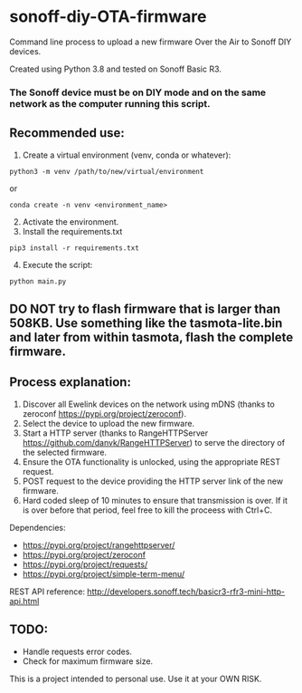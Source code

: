 # sonoff-diy-OTA-firmware
Command line process to upload a new firmware Over the Air to Sonoff DIY devices.

Created using Python 3.8 and tested on Sonoff Basic R3. 

### The Sonoff device must be on DIY mode and on the same network as the computer running this script.

## Recommended use:
1. Create a virtual environment (venv, conda or whatever): 
```
python3 -m venv /path/to/new/virtual/environment
```
or 
```
conda create -n venv <environment_name>
```
2. Activate the environment.
3. Install the requirements.txt
```
pip3 install -r requirements.txt
```
4. Execute the script:
```
python main.py
```

## DO NOT try to flash firmware that is larger than 508KB. Use something like the tasmota-lite.bin and later from within tasmota, flash the complete firmware.

## Process explanation:
1. Discover all Ewelink devices on the network using mDNS (thanks to zeroconf https://pypi.org/project/zeroconf).
2. Select the device to upload the new firmware.
3. Start a HTTP server (thanks to RangeHTTPServer https://github.com/danvk/RangeHTTPServer) to serve the directory of the selected firmware.
4. Ensure the OTA functionality is unlocked, using the appropriate REST request.
5. POST request to the device providing the HTTP server link of the new firmware.
6. Hard coded sleep of 10 minutes to ensure that transmission is over. If it is over before that period, feel free to kill the proceess with Ctrl+C.

Dependencies: 
* https://pypi.org/project/rangehttpserver/
* https://pypi.org/project/zeroconf
* https://pypi.org/project/requests/
* https://pypi.org/project/simple-term-menu/

REST API reference:
http://developers.sonoff.tech/basicr3-rfr3-mini-http-api.html

## TODO: 
* Handle requests error codes.
* Check for maximum firmware size.

This is a project intended to personal use. Use it at your OWN RISK.
